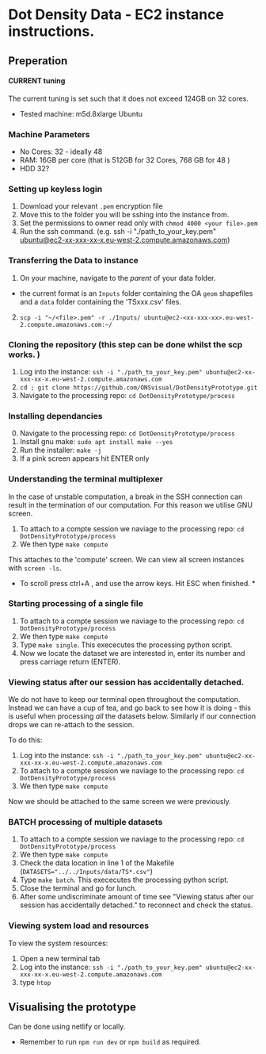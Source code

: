 # Dot Density Data - EC2 instance instructions. 

## Preperation 
#### CURRENT tuning
The current tuning is set such that it does not exceed 124GB on 32 cores.
- Tested machine: m5d.8xlarge Ubuntu
### Machine Parameters 
- No Cores: 32 - ideally 48
- RAM: 16GB per core (that is 512GB for 32 Cores, 768 GB for 48 ) 
- HDD 32?



### Setting up keyless login
1. Download your relevant `.pem` encryption file
2. Move this to the folder you will be sshing into the instance from. 
3. Set the permissions to owner read only with `chmod 4000 <your file>.pem`
4. Run the ssh command. (e.g. ssh -i "./path_to_your_key.pem" ubuntu@ec2-xx-xxx-xx-x.eu-west-2.compute.amazonaws.com)
### Transferring the Data to instance 

1. On your machine, navigate to the *parent* of your data folder. 
- the current format is an `Inputs` folder containing the OA `geom` shapefiles and a `data` folder containing the 'TSxxx.csv' files. 
2. `scp -i "~/<file>.pem" -r ./Inputs/ ubuntu@ec2-<xx-xxx-xx>.eu-west-2.compute.amazonaws.com:~/`

### Cloning the repository (this step can be done whilst the scp works. )
1. Log into the instance: `ssh -i "./path_to_your_key.pem" ubuntu@ec2-xx-xxx-xx-x.eu-west-2.compute.amazonaws.com`
2. `cd ; git clone https://github.com/ONSvisual/DotDensityPrototype.git`
3. Navigate to the processing repo:
`cd DotDensityPrototype/process`


### Installing dependancies
0. Navigate to the processing repo:
`cd DotDensityPrototype/process`
1. Install gnu make: `sudo apt install make --yes`
2. Run the installer: `make -j`
3. If a pink screen appears hit ENTER only 


### Understanding the terminal multiplexer
In the case of unstable computation, a break in the SSH connection can result in the termination of our computation. For this reason we utilise GNU screen. 

1. To attach to a compte session we naviage to the processing repo:
`cd DotDensityPrototype/process` 
2. We then type `make compute`

This attaches to the 'compute' screen. We can view all screen instances with `screen -ls`.


* To scroll press ctrl+A , and use the arrow keys. Hit ESC when finished. *

### Starting processing of a single file
1. To attach to a compte session we naviage to the processing repo:
`cd DotDensityPrototype/process` 
2. We then type `make compute`
3. Type `make single`. This exececutes the processing python script. 
4. Now we locate the dataset we are interested in, enter its number and press carriage return (ENTER).


### Viewing status after our session has accidentally detached. 
We do not have to keep our terminal open throughout the computation. Instead we can have a cup of tea, and go back to see how it is doing - this is useful when processing _all_ the datasets below. Similarly if our connection drops we can re-attach to the session.

To do this: 
1. Log into the instance: `ssh -i "./path_to_your_key.pem" ubuntu@ec2-xx-xxx-xx-x.eu-west-2.compute.amazonaws.com`
2. To attach to a compte session we naviage to the processing repo:
`cd DotDensityPrototype/process` 
3. We then type `make compute`

Now we should be attached to the same screen we were previously. 


### BATCH processing of multiple datasets
1. To attach to a compte session we naviage to the processing repo:
`cd DotDensityPrototype/process` 
2. We then type `make compute`
3. Check the data location in line 1 of the Makefile (`DATASETS="../../Inputs/data/TS*.csv"`)
4. Type `make batch`. This exececutes the processing python script. 
5. Close the terminal and go for lunch. 
6. After some undiscriminate amount of time see "Viewing status after our session has accidentally detached." to reconnect and check the status. 






### Viewing system load and resources
To view the system resources: 
1. Open a new terminal tab
2. Log into the instance: `ssh -i "./path_to_your_key.pem" ubuntu@ec2-xx-xxx-xx-x.eu-west-2.compute.amazonaws.com`
3. type `htop`

## Visualising the prototype

Can be done using netlify or locally. 

- Remember to run `npm run dev` or `npm build` as required. 
